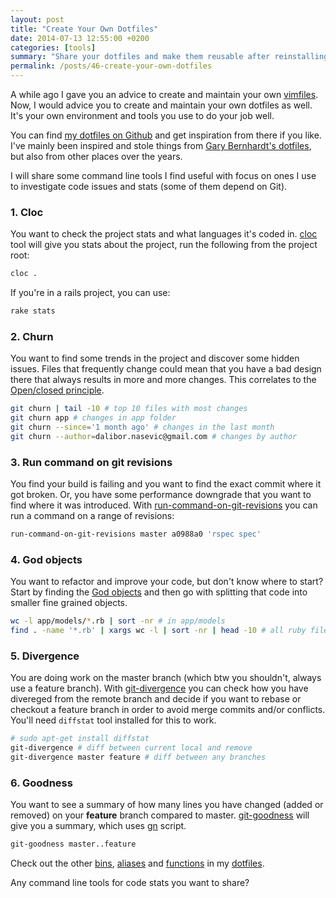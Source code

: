 ```yaml
---
layout: post
title: "Create Your Own Dotfiles"
date: 2014-07-13 12:55:00 +0200
categories: [tools]
summary: "Share your dotfiles and make them reusable after reinstalling operating systems."
permalink: /posts/46-create-your-own-dotfiles
---
```


A while ago I gave you an advice to create and maintain your own [vimfiles](/posts/29-control-your-vim-editor). Now, I would advice you to create and maintain your own dotfiles as well. It's your own environment and tools you use to do your job well.

You can find [my dotfiles on Github](https://github.com/dalibor/dotfiles "My dotfiles") and get inspiration from there if you like. I've mainly been inspired and stole things from [Gary Bernhardt's dotfiles](https://github.com/garybernhardt/dotfiles), but also from other places over the years.

I will share some command line tools I find useful with focus on ones I use to investigate code issues and stats (some of them depend on Git).

### 1. Cloc

You want to check the project stats and what languages it's coded in. [cloc](https://github.com/dalibor/dotfiles/blob/master/bin/cloc) tool will give you stats about the project, run the following from the project root:

```bash
cloc .
```

If you're in a rails project, you can use:

```bash
rake stats
```

### 2. Churn

You want to find some trends in the project and discover some hidden issues. Files that frequently change could mean that you have a bad design there that always results in more and more changes. This correlates to the [Open/closed principle](http://en.wikipedia.org/wiki/Open/closed_principle).

```bash
git churn | tail -10 # top 10 files with most changes
git churn app # changes in app folder
git churn --since='1 month ago' # changes in the last month
git churn --author=dalibor.nasevic@gmail.com # changes by author
```

### 3. Run command on git revisions

You find your build is failing and you want to find the exact commit where it got broken. Or, you have some performance downgrade that you want to find where it was introduced. With [run-command-on-git-revisions](https://github.com/dalibor/dotfiles/blob/master/bin/run-command-on-git-revisions) you can run a command on a range of revisions:

```bash
run-command-on-git-revisions master a0988a0 'rspec spec'
```

### 4. God objects

You want to refactor and improve your code, but don't know where to start? Start by finding the [God objects](http://en.wikipedia.org/wiki/God_object) and then go with splitting that code into smaller fine grained objects.

```bash
wc -l app/models/*.rb | sort -nr # in app/models
find . -name '*.rb' | xargs wc -l | sort -nr | head -10 # all ruby files
```

### 5. Divergence

You are doing work on the master branch (which btw you shouldn't, always use a feature branch). With [git-divergence](https://github.com/dalibor/dotfiles/blob/master/bin/git-divergence) you can check how you have divereged from the remote branch and decide if you want to rebase or checkout a feature branch in order to avoid merge commits and/or conflicts. You'll need `diffstat` tool installed for this to work.

```bash
# sudo apt-get install diffstat
git-divergence # diff between current local and remove
git-divergence master feature # diff between any branches
```

### 6. Goodness

You want to see a summary of how many lines you have changed (added or removed) on your **feature** branch compared to master. [git-goodness](https://github.com/dalibor/dotfiles/blob/master/bin/git-goodness) will give you a summary, which uses [gn](https://github.com/dalibor/dotfiles/blob/master/bin/gn) script.

```bash
git-goodness master..feature
```

Check out the other [bins](https://github.com/dalibor/dotfiles/blob/master/bin), [aliases](https://github.com/dalibor/dotfiles/blob/master/bash/aliases) and [functions](https://github.com/dalibor/dotfiles/blob/master/bash/functions) in my [dotfiles](https://github.com/dalibor/dotfiles "My dotfiles").

Any command line tools for code stats you want to share?
